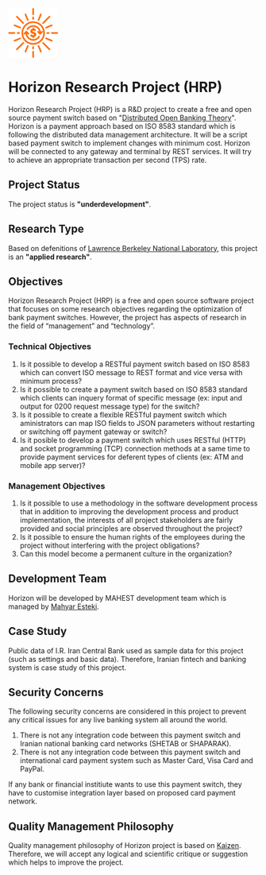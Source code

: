 <img src="https://raw.githubusercontent.com/mahyaresteki/Horizon/master/logo.png" width="100" height="100">

# Horizon Research Project (HRP)
Horizon Research Project (HRP) is a R&D project to create a free and open source payment switch based on "[Distributed Open Banking Theory](https://github.com/mahyaresteki/Horizon/raw/master/Documentation/Distributed_Open_Banking_Theory.pdf)". Horizon is a payment approach based on ISO 8583 standard which is following the distributed data management architecture. It will be a script based payment switch to implement changes with minimum cost. Horizon will be connected to any gateway and terminal by REST services. It will try to achieve an appropriate transaction per second (TPS) rate.

## Project Status
The project status is **"underdevelopment"**.

## Research Type
Based on defenitions of [Lawrence Berkeley	National	Laboratory](https://www.sjsu.edu/people/fred.prochaska/courses/ScWk170/s0/Basic-vs.-Applied-Research.pdf), this project is an **"applied research"**.

## Objectives
Horizon Research Project (HRP) is a free and open source software project that focuses on some research objectives regarding the optimization of bank payment switches. However, the project has aspects of research in the field of “management” and “technology”.

### Technical Objectives
1. Is it possible to develop a RESTful payment switch based on ISO 8583 which can convert ISO message to REST format and vice versa with minimum process? 
2. Is it possible to create a payment switch based on ISO 8583 standard which clients can inquery format of specific message (ex: input and output for 0200 request message type) for the switch?
3. Is it possible to create a flexible RESTful payment switch which aministrators can map ISO fields to JSON parameters without restarting or switching off payment gateway or switch?
4. Is it posible to develop a payment switch which uses RESTful (HTTP) and socket programming (TCP) connection methods at a same time to provide payment services for deferent types of clients (ex: ATM and mobile app server)?

### Management Objectives
1. Is it possible to use a methodology in the software development process that in addition to improving the development process and product implementation, the interests of all project stakeholders are fairly provided and social principles are observed throughout the project?
2. Is it possible to ensure the human rights of the employees during the project without interfering with the project obligations?
3. Can this model become a permanent culture in the organization?

## Development Team
Horizon will be developed by MAHEST development team which is managed by [Mahyar Esteki](https://www.linkedin.com/in/mahyaresteki/).

## Case Study
Public data of I.R. Iran Central Bank used as sample data for this project (such as settings and basic data). Therefore, Iranian fintech and banking system is case study of this project. 

## Security Concerns
The following security concerns are considered in this project to prevent any critical issues for any live banking system all around the world.
1. There is not any integration code between this payment switch and Iranian national banking card networks (SHETAB or SHAPARAK).
2. There is not any integration code between this payment switch and international card payment system such as Master Card, Visa Card and PayPal. 

If any bank or financial institiute wants to use this payment switch, they have to customise integration layer based on proposed card payment network. 

## Quality Management Philosophy
Quality management philosophy of Horizon project is based on [Kaizen](https://en.wikipedia.org/wiki/Kaizen). Therefore, we will accept any logical and scientific critique or suggestion which helps to improve the project.
